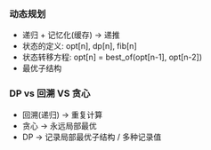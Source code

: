 ### 动态规划

* 递归 + 记忆化(缓存) -> 递推
* 状态的定义: opt[n], dp[n], fib[n]
* 状态转移方程: opt[n] = best_of(opt[n-1], opt[n-2])
* 最优子结构

### DP vs 回溯 VS 贪心
* 回溯(递归) -> 重复计算
* 贪心 -> 永远局部最优
* DP -> 记录局部最优子结构 / 多种记录值
